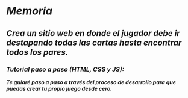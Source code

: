 # **_Memoria_**

## **_Crea un sitio web en donde el jugador debe ir destapando todas las cartas hasta encontrar todos los pares._**

### **_Tutorial paso a paso (HTML, CSS y JS):_**

**_Te guiaré paso a paso a través del proceso de desarrollo para que puedas crear tu propio juego desde cero._**
